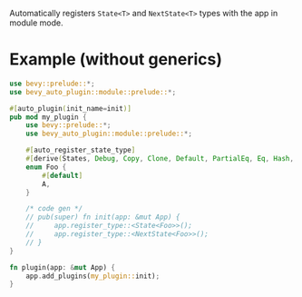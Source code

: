 Automatically registers `State<T>` and `NextState<T>` types with the app in module mode.

# Example (without generics)
```rust
use bevy::prelude::*;
use bevy_auto_plugin::module::prelude::*;

#[auto_plugin(init_name=init)]
pub mod my_plugin {
    use bevy::prelude::*;
    use bevy_auto_plugin::module::prelude::*;

    #[auto_register_state_type]
    #[derive(States, Debug, Copy, Clone, Default, PartialEq, Eq, Hash, Reflect)]
    enum Foo {
        #[default]
        A,
    }

    /* code gen */
    // pub(super) fn init(app: &mut App) {  
    //     app.register_type::<State<Foo>>();
    //     app.register_type::<NextState<Foo>>();
    // }
}

fn plugin(app: &mut App) {
    app.add_plugins(my_plugin::init);
}
```